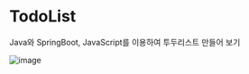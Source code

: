 # TodoList
Java와 SpringBoot, JavaScript를 이용하여 투두리스트 만들어 보기

![image](https://github.com/sejiniyam/TodoList/assets/136671151/6f0b7868-78fc-435f-91c2-41a3742f00a1)

